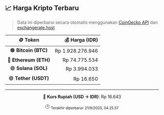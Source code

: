 

<!-- HARGA_KRIPTO -->
## 📈 Harga Kripto Terbaru

> Data ini diperbarui secara otomatis menggunakan [CoinGecko API](https://www.coingecko.com/) dan [exchangerate.host](https://exchangerate.host/)

<div align="center">

| 🪙 Token | 💰 Harga (IDR) |
|:------:|---------------:|
| 🟠 **Bitcoin (BTC)**   | Rp 1.928.276.946 |
| 🔵 **Ethereum (ETH)**  | Rp 74.775.534 |
| 🟣 **Solana (SOL)**    | Rp 3.994.033 |
| 🟢 **Tether (USDT)**   | Rp 16.650 |

---

💱 **Kurs Rupiah (USD → IDR)**: Rp 16.643

🕒 <sub>Terakhir diperbarui: 21/9/2025, 04.25.57</sub>

</div>
<!-- /HARGA_KRIPTO -->
